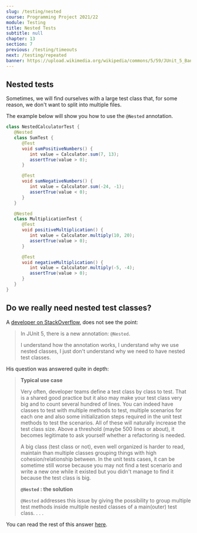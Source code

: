```yaml
---
slug: /testing/nested
course: Programming Project 2021/22
module: Testing
title: Nested Tests
subtitle: null
chapter: 13
section: 7
previous: /testing/timeouts
next: /testing/repeated
banner: https://upload.wikimedia.org/wikipedia/commons/5/59/JUnit_5_Banner.png
---
```

 
## Nested tests

Sometimes, we will find ourselves with a large test class that, for some reason, we don't want to split into multiple files.

The example below will show you how to use the `@Nested` annotation.

```java
class NestedCalculatorTest {
   @Nested
   class SumTest {
      @Test
      void sumPositiveNumbers() {
         int value = Calculator.sum(7, 13);
         assertTrue(value > 0);
      }

      @Test
      void sumNegativeNumbers() {
         int value = Calculator.sum(-24, -1);
         assertTrue(value < 0);
      }
   }

   @Nested
   class MultiplicationTest {
      @Test
      void positiveMultiplication() {
         int value = Calculator.multiply(10, 20);
         assertTrue(value > 0);
      }

      @Test
      void negativeMultiplication() {
         int value = Calculator.multiply(-5, -4);
         assertTrue(value > 0);
      }
   }
}
```

## Do we really need nested test classes?

A [developer on StackOverflow](https://stackoverflow.com/questions/36220889/whats-the-purpose-of-the-junit-5-nested-annotation), does not see the point:

> In JUnit 5, there is a new annotation: `@Nested`.
> 
> I understand how the annotation works, I understand why we use nested classes, I just don't understand why we need to have nested test classes.

His question was answered quite in depth:

> **Typical use case**
> 
> Very often, developer teams define a test class by class to test. That is a shared good practice but it also may make your test class very big and to count several hundred of lines. You can indeed have classes to test with multiple methods to test, multiple scenarios for each one and also some initialization steps required in the unit test methods to test the scenarios.
> All of these will naturally increase the test class size.
> Above a threshold (maybe 500 lines or about), it becomes legitimate to ask yourself whether a refactoring is needed.
> 
> A big class (test class or not), even well organized is harder to read, maintain than multiple classes grouping things with high cohesion/relationship between.
> In the unit tests cases, it can be sometime still worse because you may not find a test scenario and write a new one while it existed but you didn't manage to find it because the test class is big.
>
> **`@Nested` : the solution**
>
>`@Nested` addresses this issue by giving the possibility to group multiple test methods inside multiple nested classes of a main(outer) test class.
> . . . 

You can read the rest of this answer [here](https://stackoverflow.com/questions/36220889/whats-the-purpose-of-the-junit-5-nested-annotation).